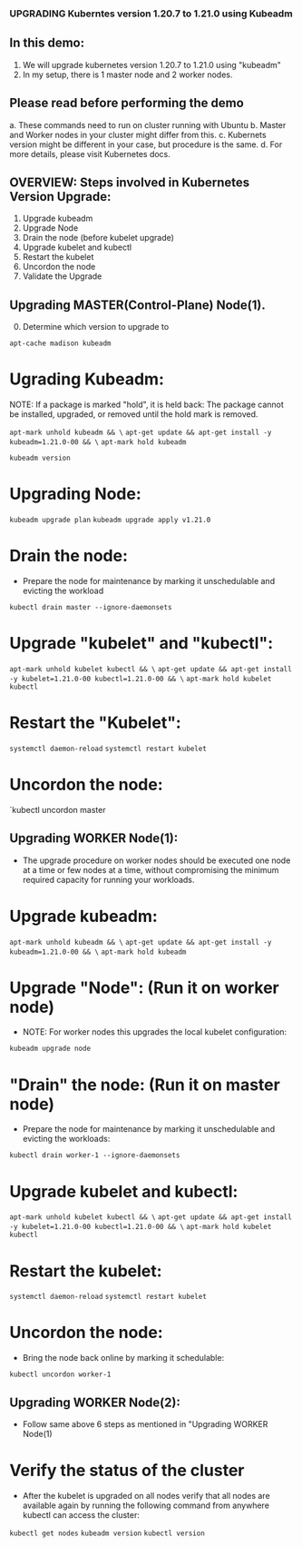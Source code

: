 
### UPGRADING Kuberntes version 1.20.7 to 1.21.0 using Kubeadm

## In this demo:

1. We will upgrade kubernetes version 1.20.7 to 1.21.0 using "kubeadm"
2. In my setup, there is 1 master node and 2 worker nodes.

## Please read before performing the demo

a. These commands need to run on cluster running with Ubuntu 
b. Master and Worker nodes in your cluster might differ from this.
c. Kubernets version might be different in your case, but procedure is the same.
d. For more details, please visit Kubernetes docs.


## OVERVIEW: Steps involved in Kubernetes Version Upgrade:

1. Upgrade kubeadm
2. Upgrade Node
3. Drain the node (before kubelet upgrade)
4. Upgrade kubelet and kubectl
5. Restart the kubelet
6. Uncordon the node
7. Validate the Upgrade


## Upgrading MASTER(Control-Plane) Node(1).

0. Determine which version to upgrade to

`apt-cache madison kubeadm`


# Ugrading Kubeadm:

NOTE: If a package is marked "hold", it is held back: The package cannot be installed, upgraded, or removed until the hold mark is removed.

`apt-mark unhold kubeadm && \`
`apt-get update && apt-get install -y kubeadm=1.21.0-00 && \`
`apt-mark hold kubeadm`

`kubeadm version`


# Upgrading Node:

`kubeadm upgrade plan`
`kubeadm upgrade apply v1.21.0`



# Drain the node:

- Prepare the node for maintenance by marking it unschedulable and evicting the workload

`kubectl drain master --ignore-daemonsets`


# Upgrade "kubelet" and "kubectl":

`apt-mark unhold kubelet kubectl && \`
`apt-get update && apt-get install -y kubelet=1.21.0-00 kubectl=1.21.0-00 && \`
`apt-mark hold kubelet kubectl`


# Restart the "Kubelet":

`systemctl daemon-reload`
`systemctl restart kubelet`


# Uncordon the node:

`kubectl uncordon master




## Upgrading WORKER Node(1):

- The upgrade procedure on worker nodes should be executed one node at a time or few nodes at a time, without compromising the minimum required capacity for running your workloads.


# Upgrade kubeadm:

`apt-mark unhold kubeadm && \`
`apt-get update && apt-get install -y kubeadm=1.21.0-00 && \`
`apt-mark hold kubeadm`

# Upgrade "Node": (Run it on worker node)

- NOTE: For worker nodes this upgrades the local kubelet configuration:

`kubeadm upgrade node`


# "Drain" the node: (Run it on master node)

- Prepare the node for maintenance by marking it unschedulable and evicting the workloads:

`kubectl drain worker-1 --ignore-daemonsets`


# Upgrade kubelet and kubectl:

`apt-mark unhold kubelet kubectl && \`
`apt-get update && apt-get install -y kubelet=1.21.0-00 kubectl=1.21.0-00 && \`
`apt-mark hold kubelet kubectl`


# Restart the kubelet:

`systemctl daemon-reload`
`systemctl restart kubelet`


# Uncordon the node:

- Bring the node back online by marking it schedulable:

`kubectl uncordon worker-1`


## Upgrading WORKER Node(2):

- Follow same above 6 steps as mentioned in "Upgrading WORKER Node(1)

# Verify the status of the cluster

- After the kubelet is upgraded on all nodes verify that all nodes are available again by running the following command from anywhere kubectl can access the cluster:

`kubectl get nodes`
`kubeadm version`
`kubectl version`
















